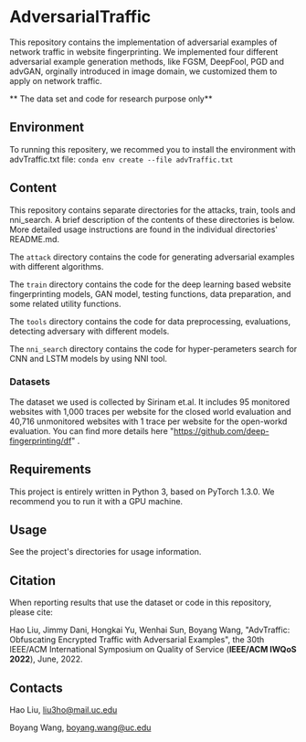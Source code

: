 # AdversarialTraffic

This repository contains the implementation of adversarial examples of network traffic in website fingerprinting. We implemented four different adversarial example generation methods, like FGSM, DeepFool, PGD and advGAN, orginally introduced in image domain, we customized them to apply on network traffic.

** The data set and code for research purpose only**

## Environment
To running this repositery, we recommed you to install the environment with advTraffic.txt file:
```conda env create --file advTraffic.txt```


## Content

This repository contains separate directories for the attacks, train, tools and nni_search. A brief description of the contents of these directories is below.  More detailed usage instructions are found in the individual directories' README.md.

The ```attack``` directory contains the code for generating adversarial examples with different algorithms.

The ```train``` directory contains the code for the deep learning based website fingerprinting models, GAN model, testing functions, data preparation, and some related utility functions.

The ```tools``` directory contains the code for data preprocessing, evaluations,  detecting adversary with different models.

The ```nni_search``` directory contains the code for hyper-perameters search for CNN and LSTM models by using NNI tool.


### Datasets

The dataset we used is collected by Sirinam et.al. It includes 95 monitored websites with 1,000 traces per website for the closed world evaluation and 40,716 unmonitored websites with 1 trace per website for the open-workd evaluation. You can find more details here "https://github.com/deep-fingerprinting/df" .


## Requirements

This project is entirely written in Python 3, based on PyTorch 1.3.0. We recommend you to run it with a GPU machine.


## Usage

See the project's directories for usage information.

## Citation
When reporting results that use the dataset or code in this repository, please cite:

Hao Liu, Jimmy Dani, Hongkai Yu, Wenhai Sun, Boyang Wang, "AdvTraffic: Obfuscating Encrypted Traffic with
Adversarial Examples", the 30th IEEE/ACM International Symposium on Quality of Service (**IEEE/ACM IWQoS 2022**), June, 2022.

## Contacts
Hao Liu, liu3ho@mail.uc.edu

Boyang Wang, boyang.wang@uc.edu
